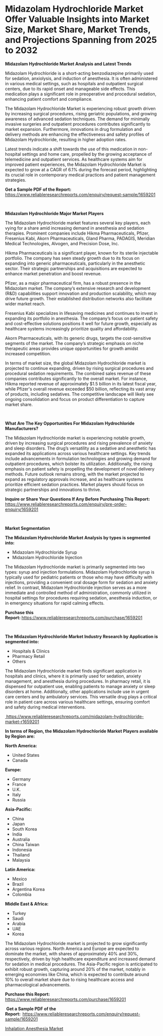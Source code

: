 <p><h1>Midazolam Hydrochloride Market Offer Valuable Insights into Market Size, Market Share, Market Trends, and Projections Spanning from 2025 to 2032</h1></p><p><strong>Midazolam Hydrochloride Market Analysis and Latest Trends</strong></p>
<p><p>Midazolam Hydrochloride is a short-acting benzodiazepine primarily used for sedation, anxiolysis, and induction of anesthesia. It is often administered in various medical settings, such as hospitals and outpatient surgical centers, due to its rapid onset and manageable side effects. This medication plays a significant role in preoperative and procedural sedation, enhancing patient comfort and compliance.</p><p>The Midazolam Hydrochloride Market is experiencing robust growth driven by increasing surgical procedures, rising geriatric populations, and growing awareness of advanced sedation techniques. The demand for minimally invasive surgeries and outpatient procedures contributes significantly to market expansion. Furthermore, innovations in drug formulation and delivery methods are enhancing the effectiveness and safety profiles of Midazolam Hydrochloride, resulting in higher adoption rates.</p><p>Latest trends indicate a shift towards the use of this medication in non-hospital settings and home care, propelled by the growing acceptance of telemedicine and outpatient services. As healthcare systems aim for improved patient experiences, the Midazolam Hydrochloride Market is expected to grow at a CAGR of 6.1% during the forecast period, highlighting its crucial role in contemporary medical practices and patient management strategies.</p></p>
<p><strong>Get a Sample PDF of the Report:&nbsp;</strong> <a href="https://www.reliableresearchreports.com/enquiry/request-sample/1659201?utm_campaign=2981&utm_medium=2&utm_source=Github&utm_content=ia&utm_term=08032025&utm_id=midazolam-hydrochloride">https://www.reliableresearchreports.com/enquiry/request-sample/1659201</a></p>
<p>&nbsp;</p>
<p><strong>Midazolam Hydrochloride Major Market Players</strong></p>
<p><p>The Midazolam Hydrochloride market features several key players, each vying for a share amid increasing demand in anesthesia and sedation therapies. Prominent companies include Hikma Pharmaceuticals, Pfizer, Fresenius Kabi, Akorn Pharmaceuticals, Gland Pharma, PADAGIS, Meridian Medical Technologies, Alvogen, and Precision Dose, Inc.</p><p>Hikma Pharmaceuticals is a significant player, known for its sterile injectable portfolio. The company has seen steady growth due to its focus on expanding into generic pharmaceuticals, particularly in the anesthetic sector. Their strategic partnerships and acquisitions are expected to enhance market penetration and boost revenue.</p><p>Pfizer, as a major pharmaceutical firm, has a robust presence in the Midazolam market. The company’s extensive research and development (R&D) capabilities support innovation and production scalability, which may drive future growth. Their established distribution networks also facilitate wider market reach.</p><p>Fresenius Kabi specializes in lifesaving medicines and continues to invest in expanding its portfolio in anesthesia. The company’s focus on patient safety and cost-effective solutions positions it well for future growth, especially as healthcare systems increasingly prioritize quality and affordability.</p><p>Akorn Pharmaceuticals, with its generic drugs, targets the cost-sensitive segments of the market. The company’s strategic emphasis on niche therapeutic areas provides unique opportunities for growth amidst increased competition.</p><p>In terms of market size, the global Midazolam Hydrochloride market is projected to continue expanding, driven by rising surgical procedures and procedural sedation requirements. The combined sales revenue of these companies contributes significantly to the overall market. For instance, Hikma reported revenue of approximately $1.5 billion in its latest fiscal year, while Pfizer's overall revenue exceeded $50 billion, reflecting its vast array of products, including sedatives. The competitive landscape will likely see ongoing consolidation and focus on product differentiation to capture market share.</p></p>
<p>&nbsp;</p>
<p><strong>What Are The Key Opportunities For Midazolam Hydrochloride Manufacturers?</strong></p>
<p><p>The Midazolam Hydrochloride market is experiencing notable growth, driven by increasing surgical procedures and rising prevalence of anxiety and sleep disorders. The drug’s versatility as a sedative and anesthetic has expanded its applications across various healthcare settings. Key trends include advancements in formulation technologies and growing demand for outpatient procedures, which bolster its utilization. Additionally, the rising emphasis on patient safety is propelling the development of novel delivery methods. Future outlook remains strong, with the market projected to expand as regulatory approvals increase, and as healthcare systems prioritize efficient sedation practices. Market players should focus on strategic partnerships and innovations to thrive.</p></p>
<p><strong>Inquire or Share Your Questions If Any Before Purchasing This Report:</strong> <a href="https://www.reliableresearchreports.com/enquiry/pre-order-enquiry/1659201?utm_campaign=2981&utm_medium=2&utm_source=Github&utm_content=ia&utm_term=08032025&utm_id=midazolam-hydrochloride">https://www.reliableresearchreports.com/enquiry/pre-order-enquiry/1659201</a></p>
<p>&nbsp;</p>
<p><strong>Market Segmentation</strong></p>
<p><strong>The Midazolam Hydrochloride Market Analysis by types is segmented into:</strong></p>
<p><ul><li>Midazolam Hydrochloride Syrup</li><li>Midazolam Hydrochloride Injection</li></ul></p>
<p><p>The Midazolam Hydrochloride market is primarily segmented into two types: syrup and injection formulations. Midazolam Hydrochloride syrup is typically used for pediatric patients or those who may have difficulty with injections, providing a convenient oral dosage form for sedation and anxiety relief. In contrast, Midazolam Hydrochloride injection serves as a more immediate and controlled method of administration, commonly utilized in hospital settings for procedures requiring sedation, anesthesia induction, or in emergency situations for rapid calming effects.</p></p>
<p><strong>Purchase this Report:&nbsp;</strong><a href="https://www.reliableresearchreports.com/purchase/1659201?utm_campaign=2981&utm_medium=2&utm_source=Github&utm_content=ia&utm_term=08032025&utm_id=midazolam-hydrochloride">https://www.reliableresearchreports.com/purchase/1659201</a></p>
<p>&nbsp;</p>
<p><strong>The Midazolam Hydrochloride Market Industry Research by Application is segmented into:</strong></p>
<p><ul><li>Hospitals & Clinics</li><li>Pharmacy Retail</li><li>Others</li></ul></p>
<p><p>The Midazolam Hydrochloride market finds significant application in hospitals and clinics, where it is primarily used for sedation, anxiety management, and anesthesia during procedures. In pharmacy retail, it is dispensed for outpatient use, enabling patients to manage anxiety or sleep disorders at home. Additionally, other applications include use in urgent care centers and by ambulatory services. This versatile drug plays a critical role in patient care across various healthcare settings, ensuring comfort and safety during medical interventions.</p></p>
<p><a href="https://www.reliableresearchreports.com/midazolam-hydrochloride-market-r1659201?utm_campaign=2981&utm_medium=2&utm_source=Github&utm_content=ia&utm_term=08032025&utm_id=midazolam-hydrochloride">&nbsp;https://www.reliableresearchreports.com/midazolam-hydrochloride-market-r1659201</a></p>
<p><strong>In terms of Region, the Midazolam Hydrochloride Market Players available by Region are:</strong></p>
<p>
    <p> <strong> North America: </strong>
        <ul>
            <li>United States</li>
            <li>Canada</li>
        </ul>
        </p> 
    <p> <strong> Europe: </strong>
        <ul>
            <li>Germany</li>
            <li>France</li>
            <li>U.K.</li>
            <li>Italy</li>
            <li>Russia</li>
        </ul>
        </p> 
    <p> <strong> Asia-Pacific: </strong>
        <ul>
            <li>China</li>
            <li>Japan</li>
            <li>South Korea</li>
            <li>India</li>
            <li>Australia</li>
            <li>China Taiwan</li>
            <li>Indonesia</li>
            <li>Thailand</li>
            <li>Malaysia</li>
        </ul>
        </p> 
    <p> <strong> Latin America: </strong>
        <ul>
            <li>Mexico</li>
            <li>Brazil</li>
            <li>Argentina Korea</li>
            <li>Colombia</li>
        </ul>
        </p> 
    <p> <strong> Middle East & Africa: </strong>
        <ul>
            <li>Turkey</li>
            <li>Saudi</li>
            <li>Arabia</li>
            <li>UAE</li>
            <li>Korea</li>
        </ul>
    </p>
    </p>
<p><p>The Midazolam Hydrochloride market is projected to grow significantly across various regions. North America and Europe are expected to dominate the market, with shares of approximately 40% and 30%, respectively, driven by high healthcare expenditure and increased demand for sedation in medical procedures. The Asia-Pacific region is anticipated to exhibit robust growth, capturing around 20% of the market, notably in emerging economies like China, which is expected to contribute around 10% to overall market share due to rising healthcare access and pharmacological advancements.</p></p>
<p><strong>Purchase this Report: </strong><a href="https://www.reliableresearchreports.com/purchase/1659201?utm_campaign=2981&utm_medium=2&utm_source=Github&utm_content=ia&utm_term=08032025&utm_id=midazolam-hydrochloride">https://www.reliableresearchreports.com/purchase/1659201</a></p>
<p>&nbsp;<strong>Get a Sample PDF of the Report:&nbsp;&nbsp;</strong><a href="https://www.reliableresearchreports.com/enquiry/request-sample/1659201?utm_campaign=2981&utm_medium=2&utm_source=Github&utm_content=ia&utm_term=08032025&utm_id=midazolam-hydrochloride">https://www.reliableresearchreports.com/enquiry/request-sample/1659201</a></p>
<p><strong></strong></p>
<p><p><a href="https://github.com/djibenesha/Market-Research-Report-List-1/blob/main/inhalation-anesthesia-market.md?utm_campaign=2981&utm_medium=2&utm_source=Github&utm_content=ia&utm_term=08032025&utm_id=midazolam-hydrochloride">Inhalation Anesthesia Market</a></p></p>